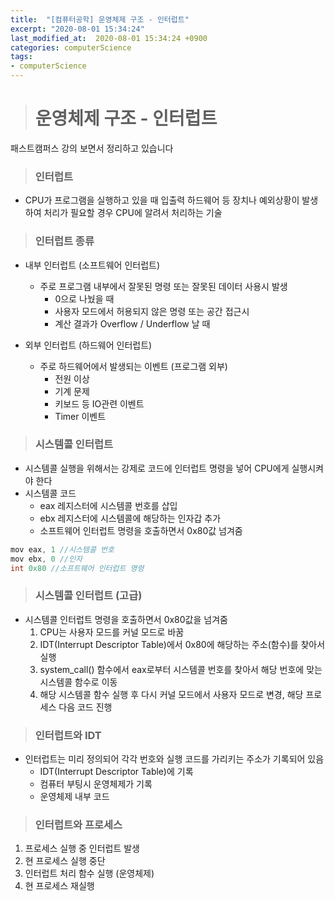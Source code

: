 ```yaml
---
title:  "[컴퓨터공학] 운영체제 구조 - 인터럽트"
excerpt: "2020-08-01 15:34:24"
last_modified_at:  2020-08-01 15:34:24 +0900
categories: computerScience
tags:
- computerScience
---
```


># 운영체제 구조 - 인터럽트  

패스트캠퍼스 강의 보면서 정리하고 있습니다  


>### 인터럽트  

- CPU가 프로그램을 실행하고 있을 때 입출력 하드웨어 등 장치나 예외상황이 발생하여 처리가 필요할 경우 CPU에 알려서 처리하는 기술  


>### 인터럽트 종류  

- 내부 인터럽트 (소프트웨어 인터럽트)  
  - 주로 프로그램 내부에서 잘못된 명령 또는 잘못된 데이터 사용시 발생  
    - 0으로 나눴을 때  
    - 사용자 모드에서 허용되지 않은 명령 또는 공간 접근시  
    - 계산 결과가 Overflow / Underflow 날 때  

- 외부 인터럽트 (하드웨어 인터럽트)  
  - 주로 하드웨어에서 발생되는 이벤트 (프로그램 외부)  
    - 전원 이상  
    - 기계 문제  
    - 키보드 등 IO관련 이벤트  
    - Timer 이벤트  


>### 시스템콜 인터럽트  

- 시스템콜 실행을 위해서는 강제로 코드에 인터럽트 명령을 넣어 CPU에게 실행시켜야 한다  
- 시스템콜 코드  
  - eax 레지스터에 시스템콜 번호를 삽입  
  - ebx 레지스터에 시스템콜에 해당하는 인자갑 추가  
  - 소프트웨어 인터럽트 명령을 호출하면서 0x80값 넘겨줌  

```c
mov eax, 1 //시스템콜 번호
mov ebx, 0 //인자
int 0x80 //소프트웨어 인터럽트 명령
```


>### 시스템콜 인터럽트 (고급)  

- 시스템콜 인터럽트 명령을 호출하면서 0x80값을 넘겨줌  
  1. CPU는 사용자 모드를 커널 모드로 바꿈  
  1. IDT(Interrupt Descriptor Table)에서 0x80에 해당하는 주소(함수)를 찾아서 실행  
  1. system_call() 함수에서 eax로부터 시스템콜 번호를 찾아서 해당 번호에 맞는 시스템콜 함수로 이동  
  1. 해당 시스템콜 함수 실행 후 다시 커널 모드에서 사용자 모드로 변경, 해당 프로세스 다음 코드 진행   


>### 인터럽트와 IDT  

- 인터럽트는 미리 정의되어 각각 번호와 실행 코드를 가리키는 주소가 기록되어 있음  
  - IDT(Interrupt Descriptor Table)에 기록  
  - 컴퓨터 부팅시 운영체제가 기록  
  - 운영체제 내부 코드  


>### 인터럽트와 프로세스  
  1. 프로세스 실행 중 인터럽트 발생  
  1. 현 프로세스 실행 중단  
  1. 인터럽트 처리 함수 실행 (운영체제)  
  1. 현 프로세스 재실행  
